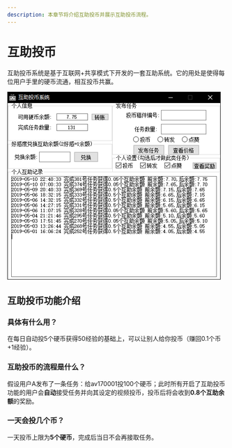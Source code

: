 ```yaml
---
description: 本章节将介绍互助投币并展示互助投币流程。
---
```


# 互助投币

互助投币系统是基于互联网+共享模式下开发的一套互助系统。它的用处是使得每位用户手里的硬币流通，相互投币共赢。

![&#x4E92;&#x52A9;&#x6295;&#x5E01;&#x754C;&#x9762;&#x793A;&#x610F;&#x56FE;](../.gitbook/assets/image%20%2818%29%20%281%29.png)

## 互助投币功能介绍

### 具体有什么用？

在每日自动投5个硬币获得50经验的基础上，可以让别人给你投币（赚回0.1个币+1经验）。

### 互助投币的流程是什么？

假设用户A发布了一条任务：给av170001投100个硬币；此时所有开启了互助投币功能的用户会**自动**接受任务并向其设定的视频投币，投币后将会收到**0.8个互助余额**的奖励。

### 一天会投几个币？

 一天投币上限为**5个硬币**，​完成后当日不会再接取任务。

